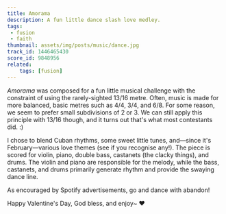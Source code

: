 ```yaml
---
title: Amorama
description: A fun little dance slash love medley.
tags:
 - fusion
 - faith
thumbnail: assets/img/posts/music/dance.jpg
track_id: 1446465430
score_id: 9848956
related:
    tags: [fusion]
---
```


_Amorama_ was composed for a fun little musical challenge with the constraint of using the rarely-sighted 13/16 metre. Often, music is made for more balanced, basic metres such as 4/4, 3/4, and 6/8. For some reason, we seem to prefer small subdivisions of 2 or 3. We can still apply this principle with 13/16 though, and it turns out that's what most contestants did. :)

I chose to blend Cuban rhythms, some sweet little tunes, and—since it's February—various love themes (see if you recognise any!). The piece is scored for violin, piano, double bass, castanets (the clacky things), and drums. The violin and piano are responsible for the melody, while the bass, castanets, and drums primarily generate rhythm and provide the swaying dance line.

As encouraged by Spotify advertisements, go and dance with abandon!

Happy Valentine's Day, God bless, and enjoy~ ❤️
